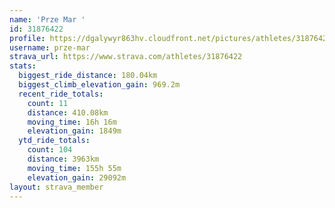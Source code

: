 ```yaml
---
name: 'Prze Mar '
id: 31876422
profile: https://dgalywyr863hv.cloudfront.net/pictures/athletes/31876422/22548952/4/large.jpg
username: prze-mar
strava_url: https://www.strava.com/athletes/31876422
stats:
  biggest_ride_distance: 180.04km
  biggest_climb_elevation_gain: 969.2m
  recent_ride_totals:
    count: 11
    distance: 410.08km
    moving_time: 16h 16m
    elevation_gain: 1849m
  ytd_ride_totals:
    count: 104
    distance: 3963km
    moving_time: 155h 55m
    elevation_gain: 29092m
layout: strava_member
--- 
```

